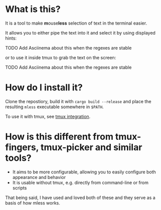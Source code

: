 # What is this?
It is a tool to make **m**ouse**less** selection of text in
the terminal easier.

It allows you to either pipe the text into it and select it
by using displayed hints:

TODO Add Asciinema about this when the regexes are stable

or to use it inside tmux to grab the text on the screen:

TODO Add Asciinema about this when the regexes are stable

# How do I install it?
Clone the repostiory, build it with `cargo build --release`
and place the resulting `mless` executable somewhere in
`$PATH`.

To use it with tmux, see [tmux integration](./tmux/README.md).

# How is this different from tmux-fingers, tmux-picker and similar tools?

- It aims to be more configurable, allowing you to easily configure
both appearance and behavior
- It is usable without tmux, e.g. directly from command-line or from scripts

That being said, I have used and loved both of these and they serve as
a basis of how mless works.
